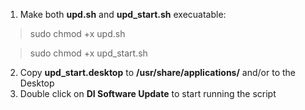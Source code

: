 1. Make both **upd.sh** and **upd_start.sh** execuatable:

  > sudo chmod +x upd.sh

  > sudo chmod +x upd_start.sh

2. Copy **upd_start.desktop** to **/usr/share/applications/** and/or to the Desktop
3. Double click on **DI Software Update** to start running the script
